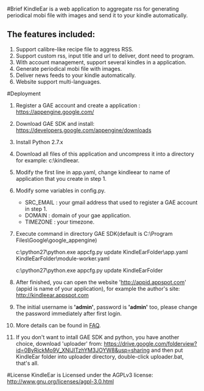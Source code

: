#Brief
KindleEar is a web application to aggregate rss for generating periodical mobi file with images and send it to your kindle automatically.
## The features included:
1. Support calibre-like recipe file to aggress RSS.
2. Support custom rss, input title and url to deliver, dont need to program.
3. With account management, support several kindles in a application.
4. Generate periodical mobi file with images.
5. Deliver news feeds to your kindle automatically.
6. Website support multi-languages.
   

#Deployment
1. Register a GAE account and create a application : <https://appengine.google.com/>

2. Download GAE SDK and install: <https://developers.google.com/appengine/downloads>

3. Install Python 2.7.x

4. Download all files of this application and uncompress it into a directory for example: c:\kindleear.

5. Modify the first line in app.yaml, change kindleear to name of application that you create in step 1.

6. Modify some variables in config.py.
    * SRC_EMAIL : your gmail address that used to register a GAE account in step 1. 
    * DOMAIN    : domain of your gae application.
    * TIMEZONE  : your timezone.
 
7. Execute command in directory GAE SDK(default is C:\Program Files\Google\google_appengine)

	c:\python27\python.exe appcfg.py update KindleEarFolder\app.yaml KindleEarFolder\module-worker.yaml

	c:\python27\python.exe appcfg.py update KindleEarFolder

8. After finished, you can open the website 'http://appid.appspot.com' (appid is name of your application), for example the author's site: <http://kindleear.appspot.com>

9. The initial username is **'admin'**, password is **'admin'** too, please change the password immediately after first login.

10. More details can be found in [FAQ](static/faq_en.html).

11. If you don't want to intall GAE SDK and python, you have another choice, download 'uploader' from: <https://drive.google.com/folderview?id=0ByRickMo9V_XNlJITzhYM3JOYW8&usp=sharing> and then put KindleEar folder into uploader directory, double-click uploader.bat, that's all.
  
#License
   KindleEar is Licensed under the AGPLv3 license: <http://www.gnu.org/licenses/agpl-3.0.html>
   